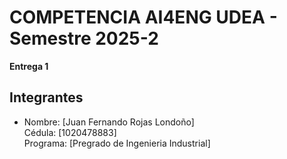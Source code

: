 # COMPETENCIA AI4ENG UDEA - Semestre 2025-2
**Entrega 1**

## Integrantes
- Nombre: [Juan Fernando Rojas Londoño]  
  Cédula: [1020478883]  
  Programa: [Pregrado de Ingenieria Industrial]
